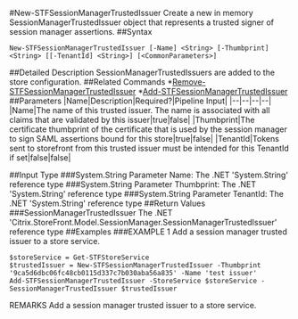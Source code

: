 #New-STFSessionManagerTrustedIssuer
Create a new in memory SessionManagerTrustedIssuer object that represents a trusted signer of session manager assertions.
##Syntax
```New-STFSessionManagerTrustedIssuer [-Name] <String> [-Thumbprint] <String> [[-TenantId] <String>] [<CommonParameters>]
```
##Detailed Description
SessionManagerTrustedIssuers are added to the store configuration.
##Related Commands
*[Remove-STFSessionManagerTrustedIssuer](Remove-STFSessionManagerTrustedIssuer)
*[Add-STFSessionManagerTrustedIssuer](Add-STFSessionManagerTrustedIssuer)
##Parameters
|Name|Description|Required?|Pipeline Input||--|--|--|--||Name|The name of this trusted issuer. The name is associated with all claims that are validated by this issuer|true|false||Thumbprint|The certificate thumbprint of the certificate that is used by the session manager to sign SAML assertions bound for this store|true|false||TenantId|Tokens sent to storefront from this trusted issuer must be intended for this TenantId if set|false|false|##Input Type
###System.String
Parameter Name: The .NET 'System.String' reference type
###System.String
Parameter Thumbprint: The .NET 'System.String' reference type
###System.String
Parameter TenantId: The .NET 'System.String' reference type
##Return Values
###SessionManagerTrustedIssuer
The .NET 'Citrix.StoreFront.Model.SessionManager.SessionManagerTrustedIssuer' reference type
##Examples
###EXAMPLE 1 Add a session manager trusted issuer to a store service.
```$storeService = Get-STFStoreService
$trustedIssuer = New-STFSessionManagerTrustedIssuer -Thumbprint '9ca5d6dbc06fc48cb0115d337c7b030aba56a835' -Name 'test issuer'
Add-STFSessionManagerTrustedIssuer -StoreService $storeService -SessionManagerTrustedIssuer $trustedIssuer
```
REMARKS
Add a session manager trusted issuer to a store service.
